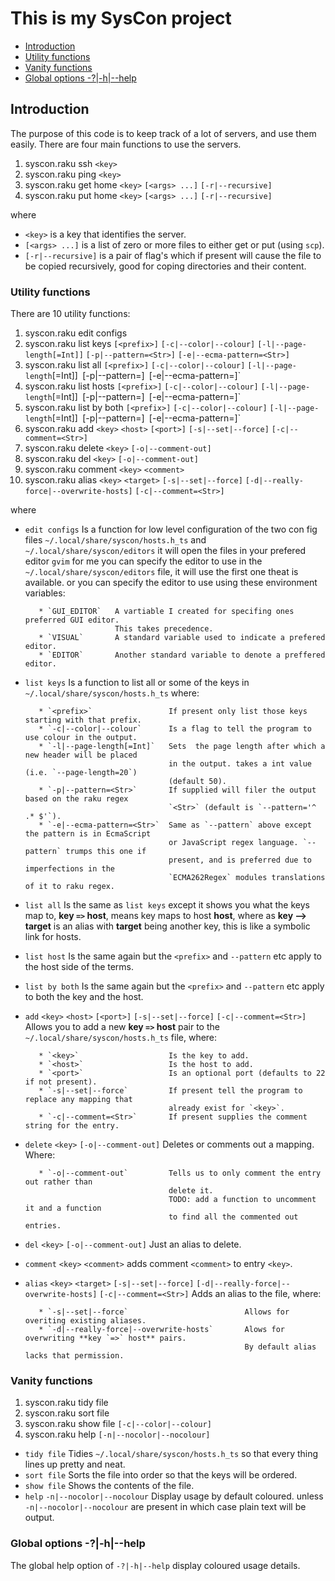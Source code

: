 This is my SysCon project
=========================

 - [Introduction](#introduction)
 - [Utility functions](#utility-functions)
 - [Vanity functions](#vanity-functions)
 - [Global options   -?|-h|--help](#global-options-----h--help)

## Introduction

The purpose of this code is to keep track of a lot of servers, and use them easily. There are four main functions  to use the servers.

 1. syscon.raku ssh `<key>` 
 1. syscon.raku ping `<key>` 
 1. syscon.raku get home `<key>` `[<args> ...]` `[-r|--recursive]`
 1. syscon.raku put home `<key>` `[<args> ...]` `[-r|--recursive]`
 
where 
 - `<key>`            is a key that identifies the server. 
 - `[<args> ...]`     is a list of zero or more files to either get or put (using `scp`).
 - `[-r|--recursive]` is a pair of flag's which if present will cause the file to be copied recursively,  good for coping directories and their content.


 ### Utility functions

There are 10 utility functions:
 1. syscon.raku edit configs                                                                                                             
 1. syscon.raku list keys  `[<prefix>]`  `[-c|--color|--colour]` `[-l|--page-length[=Int]]` `[-p|--pattern=<Str>]` `[-e|--ecma-pattern=<Str>]`     
 1. syscon.raku list all  `[<prefix>]`  `[-c|--color|--colour]` `[-l|--page-length`[=Int]]` `[-p|--pattern=<Str>]` `[-e|--ecma-pattern=<Str>]`      
 1. syscon.raku list hosts  `[<prefix>]`  `[-c|--color|--colour]` `[-l|--page-length`[=Int]]` `[-p|--pattern=<Str>]` `[-e|--ecma-pattern=<Str>]`    
 1. syscon.raku list by both  `[<prefix>]`  `[-c|--color|--colour]` `[-l|--page-length`[=Int]]` `[-p|--pattern=<Str>]` `[-e|--ecma-pattern=<Str>]`  
 1. syscon.raku add `<key>` `<host>` `[<port>]`  `[-s|--set|--force]` `[-c|--comment=<Str>]`                                                       
 1. syscon.raku delete `<key>`   `[-o|--comment-out]`                                                                                        
 1. syscon.raku del `<key>`   `[-o|--comment-out]`                                                                                           
 1. syscon.raku comment `<key>` `<comment>`                                                                                                  
 1. syscon.raku alias `<key>` `<target>`   `[-s|--set|--force]` `[-d|--really-force|--overwrite-hosts]` `[-c|--comment=<Str>]`                      

where 
 - `edit configs`      Is a function for low level configuration of the two con fig files `~/.local/share/syscon/hosts.h_ts` and `~/.local/share/syscon/editors` it will open the files in your prefered editor `gvim` for me you can specify the editor to use in the `~/.local/share/syscon/editors` file,  it will use the first one theat is available. or you can specify the editor to use using these environment variables:

          * `GUI_EDITOR`   A vartiable I created for specifing ones preferred GUI editor.
                           This takes precedence.
          * `VISUAL`       A standard variable used to indicate a prefered editor.
          * `EDITOR`       Another standard variable to denote a preffered editor.

 - `list keys`         Is a function to list all or some of the keys in `~/.local/share/syscon/hosts.h_ts` where:

          * `<prefix>`                 If present only list those keys starting with that prefix.  
          * `-c|--color|--colour`      Is a flag to tell the program to use colour in the output.
          * `-l|--page-length[=Int]`   Sets  the page length after which a new header will be placed
                                       in the output. takes a int value (i.e. `--page-length=20`)
                                       (default 50).
          * `-p|--pattern=<Str>`       If supplied will filer the output based on the raku regex
                                       `<Str>` (default is `--pattern='^ .* $'`).
          * `-e|--ecma-pattern=<Str>`  Same as `--pattern` above except the pattern is in EcmaScript
                                       or JavaScript regex language. `--pattern` trumps this one if
                                       present, and is preferred due to imperfections in the
                                       `ECMA262Regex` modules translations of it to raku regex.

 - `list all`        Is the same as `list keys` except it shows you what the keys map to, **key `=>` host**, means key maps to host **host**,  where as **key --> target** is an alias with **target** being another key, this is like a symbolic link for hosts.
 - `list host`       Is the same again but the `<prefix>` and `--pattern` etc apply to the host side of the terms.
 - `list by both`    Is the same again but the `<prefix>` and `--pattern` etc apply to both the key and the host.
 - `add` `<key>` `<host>` `[<port>]`  `[-s|--set|--force]` `[-c|--comment=<Str>]`      Allows you to add a new **key `=>` host** pair to the `~/.local/share/syscon/hosts.h_ts` file,  where:

          * `<key>`                    Is the key to add.
          * `<host>`                   Is the host to add.
          * `<port>`                   Is an optional port (defaults to 22 if not present).
          * `-s|--set|--force`         If present tell the program to replace any mapping that
                                       already exist for `<key>`.
          * `-c|--comment=<Str>`       If present supplies the comment string for the entry.

 - `delete`  `<key>`   `[-o|--comment-out]`      Deletes or comments out a mapping. Where:

          * `-o|--comment-out`         Tells us to only comment the entry out rather than
                                       delete it.
                                       TODO: add a function to uncomment it and a function
                                       to find all the commented out entries.

 - `del` `<key>`   `[-o|--comment-out]`  Just an alias to delete.
 - `comment` `<key>` `<comment>`       adds comment `<comment>` to entry `<key>`.
 - `alias` `<key>` `<target>`   `[-s|--set|--force]` `[-d|--really-force|--overwrite-hosts]` `[-c|--comment=<Str>]`     Adds an alias to the file,  where:

          * `-s|--set|--force`                          Allows for overiting existing aliases.
          * `-d|--really-force|--overwrite-hosts`       Alows for overwriting **key `=>` host** pairs.
                                                        By default alias lacks that permission.


### Vanity functions

 1. syscon.raku tidy file                                                                                                                
 1. syscon.raku sort file                                                                                                                
 1. syscon.raku show file    `[-c|--color|--colour]`                                                                                       
 1. syscon.raku help    `[-n|--nocolor|--nocolour]` 


 - `tidy file`                            Tidies `~/.local/share/syscon/hosts.h_ts` so that every thing lines up pretty and neat.
 - `sort file`                            Sorts the file into order so that the keys will be ordered.
 - `show file`                            Shows the contents of the file.
 - `help` `-n|--nocolor|--nocolour`       Display usage by default coloured. unless `-n|--nocolor|--nocolour` are present in which case plain text will be output.


### Global options   -?|-h|--help

The global help option of `-?|-h|--help` display coloured usage details.


